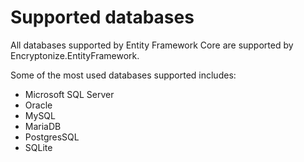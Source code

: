 # Supported databases

All databases supported by Entity Framework Core are supported by Encryptonize.EntityFramework.

Some of the most used databases supported includes:

- Microsoft SQL Server
- Oracle
- MySQL
- MariaDB
- PostgresSQL
- SQLite
